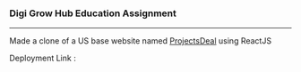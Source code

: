 ### Digi Grow Hub Education Assignment
<hr/>

Made a clone of a US base website named [ProjectsDeal](https://projectsdeal.co.uk) using ReactJS

Deployment Link : 
